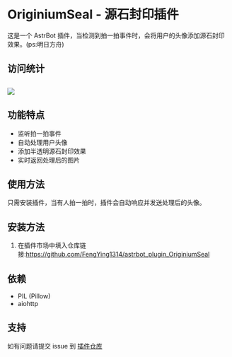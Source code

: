 # OriginiumSeal - 源石封印插件

这是一个 AstrBot 插件，当检测到拍一拍事件时，会将用户的头像添加源石封印效果。(ps:明日方舟)

## 访问统计

## <a href="https://count.getloli.com/"><img src="https://count.getloli.com/get/@:astrbot_plugin_OriginiumSeal?theme=rule34"></a>

## 功能特点

- 监听拍一拍事件
- 自动处理用户头像
- 添加半透明源石封印效果
- 实时返回处理后的图片

## 使用方法

只需安装插件，当有人拍一拍时，插件会自动响应并发送处理后的头像。

## 安装方法

1. 在插件市场中填入仓库链接:https://github.com/FengYing1314/astrbot_plugin_OriginiumSeal

## 依赖

- PIL (Pillow)
- aiohttp


## 支持

如有问题请提交 issue 到 [插件仓库](https://github.com/FengYing1314/astrbot_plugin_OriginiumSeal)
